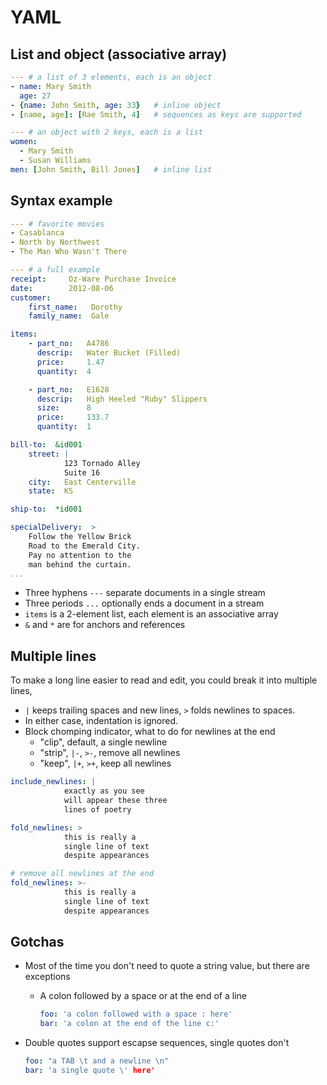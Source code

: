# YAML

## List and object (associative array)

```yaml
--- # a list of 3 elements, each is an object
- name: Mary Smith
  age: 27
- {name: John Smith, age: 33}   # inline object
- [name, age]: [Rae Smith, 4]   # sequences as keys are supported

--- # an object with 2 keys, each is a list
women:
  - Mary Smith
  - Susan Williams
men: [John Smith, Bill Jones]   # inline list
```

## Syntax example

```yaml
--- # favorite movies
- Casablanca
- North by Northwest
- The Man Who Wasn't There

--- # a full example
receipt:     Oz-Ware Purchase Invoice
date:        2012-08-06
customer:
    first_name:   Dorothy
    family_name:  Gale

items:
    - part_no:   A4786
      descrip:   Water Bucket (Filled)
      price:     1.47
      quantity:  4

    - part_no:   E1628
      descrip:   High Heeled "Ruby" Slippers
      size:      8
      price:     133.7
      quantity:  1

bill-to:  &id001
    street: |
            123 Tornado Alley
            Suite 16
    city:   East Centerville
    state:  KS

ship-to:  *id001

specialDelivery:  >
    Follow the Yellow Brick
    Road to the Emerald City.
    Pay no attention to the
    man behind the curtain.
...
```

- Three hyphens `---` separate documents in a single stream
- Three periods `...` optionally ends a document in a stream
- `items` is a 2-element list, each element is an associative array
- `&` and `*` are for anchors and references

## Multiple lines

To make a long line easier to read and edit, you could break it into multiple lines,

  - `|` keeps trailing spaces and new lines, `>` folds newlines to spaces.
  - In either case, indentation is ignored.
  - Block chomping indicator, what to do for newlines at the end
    -  "clip", default, a single newline
    -  "strip", `|-`, `>-`, remove all newlines
    -  "keep", `|+`, `>+`, keep all newlines

```yaml
include_newlines: |
            exactly as you see
            will appear these three
            lines of poetry

fold_newlines: >
            this is really a
            single line of text
            despite appearances

# remove all newlines at the end
fold_newlines: >-
            this is really a
            single line of text
            despite appearances


```


## Gotchas

- Most of the time you don't need to quote a string value, but there are exceptions
  - A colon followed by a space or at the end of a line

    ```yaml
    foo: 'a colon followed with a space : here'
    bar: 'a colon at the end of the line c:'
    ```

- Double quotes support escapse sequences, single quotes don't

    ```yaml
    foo: "a TAB \t and a newline \n"
    bar: 'a single quote \' here'
    ```
